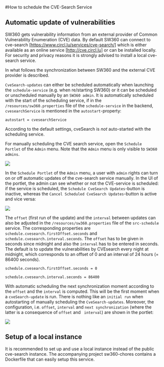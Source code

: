 #How to schedule the CVE-Search Service


## Automatic update of vulnerabilities 
SW360 gets vulnerability information from an external provider of Common Vulnerability Enumeration (CVE) data. By default SW360 can connect to cve-search [https://www.circl.lu/services/cve-search/] which is either available as an online service [http://cve.circl.lu] or can be installed locally. For security and privacy reasons it is strongly advised to install a local cve-search service.

In what follows the synchronization between SW360 and the external CVE provider is described. 

`CveSearch-updates` can either be scheduled automatically when launching the `schedule-service` (e.g. when re/starting SW360) or it can be scheduled or unscheduled manually by an `SW360 admin`. 
It is automatically scheduled with the start of the scheduling service, if in the `/resources/sw360.properties` file of the `schedule-service` in the backend, `cvesearchService` is mentioned in the `autostart`-property:

``
autostart = cvesearchService
``

According to the default settings, cveSearch is _not_ auto-started with the scheduling service. 

For manually scheduling the CVE search service, open the `Schedule Portlet` of the `Admin` menu. Note that the `Admin` menu is only visible to `SW360 admins`.
  
![](./images/UCAdminScheduling/01_adminMenu.png)
  
In the `Schedule Portlet` of the `Admin` menu, a user with `admin` rights can turn on or off automatic updates of the cve-search service manually. 
In the UI of the portlet, the admin can see whether or not the CVE-service is scheduled: if the service is scheduled, the `Schedule CveSearch Updates`-button is inactive, whereas the `Cancel Scheduled CveSearch Updates`-button is active and vice versa:

![](./images/UCAdminScheduling/scheduleAdminPortlet.png)

The `offset` (first run of the update) and the `interval` between updates can also be adjusted in the `/resources/sw360.properties` file of the `src-schedule` service.
The corresponding properties are `schedule.cvesearch.firstOffset.seconds` and `schedule.cvesearch.interval.seconds`. 
The `offset` has to be given in seconds since midnight and also the `interval` has to be entered in seconds. 
The default is to update the vulnerabilities by CVEsearch every night at midnight, which corresponds to an offset of 0 and an interval of 24 hours (= 86400 seconds). 

 
 ``
 schedule.cvesearch.firstOffset.seconds = 0
 ``

 ``
 schedule.cvesearch.interval.seconds = 86400
 ``
 
With automatic scheduling the next synchronization moment according to the `offset` and the `interval` is computed. This will be the first moment when a `cveSearch-update` is run. 
There is nothing like an `initial run` when autostarting of manually scheduling the `CveSearch-updates`.
Moreover, the configuration, i.e. `offset`, `interval` and `next synchronization` (where the latter is a consequence of `offset` and ` interval`) are shown in the portlet:

![](./images/UCAdminScheduling/scheduleAdminPortletProperties.png)



## Setup of a local instance
It is recommended to set up and use a local instance instead of the public cve-search instance.
The accompanying project sw360-chores contains a Dockerfile that can easily setup this service.
